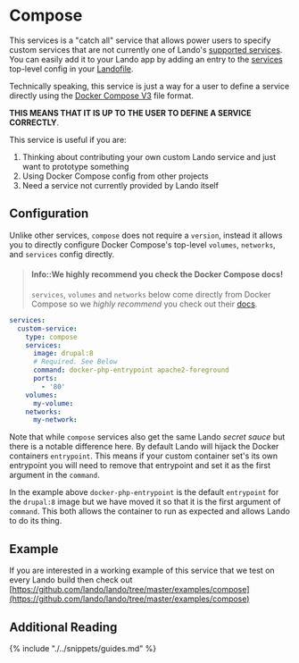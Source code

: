Compose
=======

This services is a "catch all" service that allows power users to specify custom services that are not currently one of Lando's [supported services](./../config/services.md). You can easily add it to your Lando app by adding an entry to the [services](./../config/services.md) top-level config in your [Landofile](./../config/lando.html).

Technically speaking, this service is just a way for a user to define a service directly using the [Docker Compose V3](https://docs.docker.com/compose/compose-file/) file format.

**THIS MEANS THAT IT IS UP TO THE USER TO DEFINE A SERVICE CORRECTLY**.

This service is useful if you are:

1. Thinking about contributing your own custom Lando service and just want to prototype something
2. Using Docker Compose config from other projects
3. Need a service not currently provided by Lando itself

<!-- toc -->

Configuration
-------------

Unlike other services, `compose` does not require a `version`, instead it allows you to directly configure Docker Compose's top-level `volumes`, `networks`, and `services` config directly.

> #### Info::We highly recommend you check the Docker Compose docs!
>
> `services`, `volumes` and `networks` below come directly from Docker Compose so we *highly recommend* you check out their [docs](https://docs.docker.com/compose/compose-file/).


```yaml
services:
  custom-service:
    type: compose
    services:
      image: drupal:8
      # Required. See Below
      command: docker-php-entrypoint apache2-foreground
      ports:
        - '80'
    volumes:
      my-volume:
    networks:
      my-network:
```

Note that while `compose` services also get the same Lando *secret sauce* but there is a notable difference here. By default Lando will hijack the Docker containers `entrypoint`. This means if your custom container set's its own entrypoint you will need to remove that entrypoint and set it as the first argument in the `command`.

In the example above `docker-php-entrypoint` is the default `entrypoint` for the `drupal:8` image but we have moved it so that it is the first argument of `command`. This both allows the container to run as expected and allows Lando to do its thing.

Example
-------

If you are interested in a working example of this service that we test on every Lando build then check out
[https://github.com/lando/lando/tree/master/examples/compose](https://github.com/lando/lando/tree/master/examples/compose)

Additional Reading
------------------

{% include "./../snippets/guides.md" %}
